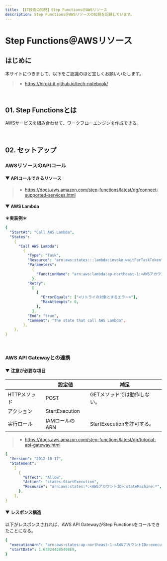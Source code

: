 ```yaml
---
title: 【IT技術の知見】Step Functions＠AWSリソース
description: Step Functions＠AWSリソースの知見を記録しています。
---
```


# Step Functions＠AWSリソース

## はじめに

本サイトにつきまして、以下をご認識のほど宜しくお願いいたします。

> - https://hiroki-it.github.io/tech-notebook/

<br>

## 01. Step Functionsとは

AWSサービスを組み合わせて、ワークフローエンジンを作成できる。

<br>

## 02. セットアップ

### AWSリソースのAPIコール

#### ▼ APIコールできるリソース

> - https://docs.aws.amazon.com/step-functions/latest/dg/connect-supported-services.html

#### ▼ AWS Lambda

**＊実装例＊**

```yaml
{
  "StartAt": "Call AWS Lambda",
  "States":
    {
      "Call AWS Lambda":
        {
          "Type": "Task",
          "Resource": "arn:aws:states:::lambda:invoke.waitForTaskToken",
          "Parameters":
            {
              "FunctionName": "arn:aws:lambda:ap-northeast-1:<AWSアカウントID>:foo-function:1",
            },
          "Retry":
            [
              {
                "ErrorEquals": ["<リトライの対象とするエラー>"],
                "MaxAttempts": 0,
              },
            ],
          "End": "true",
          "Comment": "The state that call AWS Lambda",
        },
    },
}
```

<br>

### AWS API Gatewayとの連携

#### ▼ 注意が必要な項目

|              | 設定値         | 補足                        |
| ------------ | -------------- | --------------------------- |
| HTTPメソッド | POST           | GETメソッドでは動作しない。 |
| アクション   | StartExecution |                             |
| 実行ロール   | IAMロールのARN | StartExecutionを許可する。  |

> - https://docs.aws.amazon.com/step-functions/latest/dg/tutorial-api-gateway.html

```yaml
{
  "Version": "2012-10-17",
  "Statement":
    [
      {
        "Effect": "Allow",
        "Action": "states:StartExecution",
        "Resource": "arn:aws:states:*:<AWSアカウントID>:stateMachine:*",
      },
    ],
}
```

#### ▼ レスポンス構造

以下がレスポンスされれば、AWS API GatewayがStep Functionsをコールできたことになる。

```yaml
{
  "executionArn": "arn:aws:states:ap-northeast-1:<AWSアカウントID>:execution:prd-foo-doing-state-machine:*****",
  "startDate": 1.638244285498E9,
}
```

<br>
